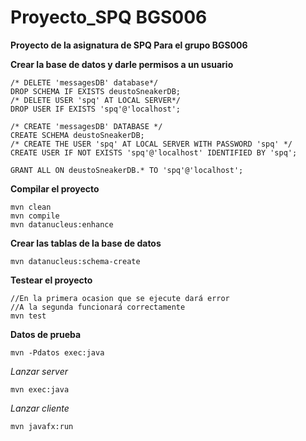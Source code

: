 # Proyecto_SPQ BGS006
**Proyecto de la asignatura de SPQ Para el grupo BGS006**

**Crear la base de datos y darle permisos a un usuario**

    /* DELETE 'messagesDB' database*/
    DROP SCHEMA IF EXISTS deustoSneakerDB;
    /* DELETE USER 'spq' AT LOCAL SERVER*/
    DROP USER IF EXISTS 'spq'@'localhost';
    
    /* CREATE 'messagesDB' DATABASE */
    CREATE SCHEMA deustoSneakerDB;
    /* CREATE THE USER 'spq' AT LOCAL SERVER WITH PASSWORD 'spq' */
    CREATE USER IF NOT EXISTS 'spq'@'localhost' IDENTIFIED BY 'spq';
    
    GRANT ALL ON deustoSneakerDB.* TO 'spq'@'localhost';

**Compilar el proyecto**

    mvn clean
    mvn compile
    mvn datanucleus:enhance


**Crear las tablas de la base de datos**

```
mvn datanucleus:schema-create
```


**Testear el proyecto**
```
//En la primera ocasion que se ejecute dará error
//A la segunda funcionará correctamente
mvn test
```

**Datos de prueba**
```
mvn -Pdatos exec:java
```

*Lanzar server*
```
mvn exec:java
```
*Lanzar cliente*
```
mvn javafx:run

```